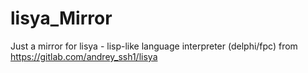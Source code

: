 # lisya_Mirror
Just a mirror for lisya - lisp-like language interpreter (delphi/fpc) from https://gitlab.com/andrey_ssh1/lisya
